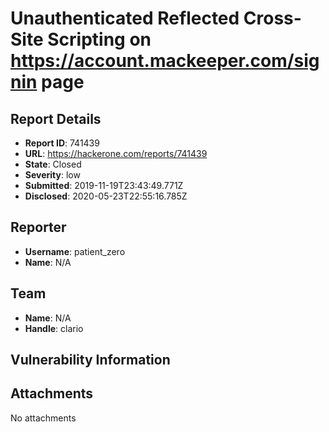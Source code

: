 # Unauthenticated Reflected Cross-Site Scripting on https://account.mackeeper.com/signin page

## Report Details
- **Report ID**: 741439
- **URL**: https://hackerone.com/reports/741439
- **State**: Closed
- **Severity**: low
- **Submitted**: 2019-11-19T23:43:49.771Z
- **Disclosed**: 2020-05-23T22:55:16.785Z

## Reporter
- **Username**: patient_zero
- **Name**: N/A

## Team
- **Name**: N/A
- **Handle**: clario

## Vulnerability Information


## Attachments
No attachments
